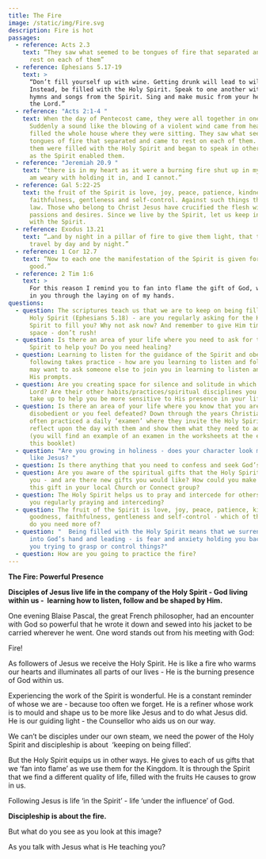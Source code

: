```yaml
---
title: The Fire
image: /static/img/Fire.svg
description: Fire is hot
passages:
  - reference: Acts 2.3
    text: “They saw what seemed to be tongues of fire that separated and came to
      rest on each of them”
  - reference: Ephesians 5.17-19
    text: >
      “Don’t fill yourself up with wine. Getting drunk will lead to wild living.
      Instead, be filled with the Holy Spirit. Speak to one another with psalms,
      hymns and songs from the Spirit. Sing and make music from your heart to
      the Lord.”
  - reference: "Acts 2:1-4 "
    text: When the day of Pentecost came, they were all together in one place.
      Suddenly a sound like the blowing of a violent wind came from heaven and
      filled the whole house where they were sitting. They saw what seemed to be
      tongues of fire that separated and came to rest on each of them. All of
      them were filled with the Holy Spirit and began to speak in other tongues
      as the Spirit enabled them.
  - reference: "Jeremiah 20.9 "
    text: “there is in my heart as it were a burning fire shut up in my bones, and I
      am weary with holding it in, and I cannot.”
  - reference: Gal 5:22-25
    text: the fruit of the Spirit is love, joy, peace, patience, kindness, goodness,
      faithfulness, gentleness and self-control. Against such things there is no
      law. Those who belong to Christ Jesus have crucified the flesh with its
      passions and desires. Since we live by the Spirit, let us keep in step
      with the Spirit.
  - reference: Exodus 13.21
    text: “…and by night in a pillar of fire to give them light, that they might
      travel by day and by night.”
  - reference: 1 Cor 12.7
    text: “Now to each one the manifestation of the Spirit is given for the common
      good.”
  - reference: 2 Tim 1:6
    text: >
      For this reason I remind you to fan into flame the gift of God, which is
      in you through the laying on of my hands.
questions:
  - question: The scriptures teach us that we are to keep on being filled with the
      Holy Spirit (Ephesians 5.18) - are you regularly asking for the Holy
      Spirit to fill you? Why not ask now? And remember to give Him time and
      space - don’t rush!
  - question: Is there an area of your life where you need to ask for the Holy
      Spirit to help you? Do you need healing?
  - question: Learning to listen for the guidance of the Spirit and obediently
      following takes practice - how are you learning to listen and follow? You
      may want to ask someone else to join you in learning to listen and follow
      His prompts.
  - question: Are you creating space for silence and solitude in which to hear the
      Lord? Are their other habits/practices/spiritual disciplines you could
      take up to help you be more sensitive to His presence in your life?
  - question: Is there an area of your life where you know that you are being
      disobedient or you feel defeated? Down through the years Christians have
      often practiced a daily ‘examen’ where they invite the Holy Spirit to
      reflect upon the day with them and show them what they need to address.
      (you will find an example of an examen in the worksheets at the end of
      this booklet)
  - question: "Are you growing in holiness - does your character look more and more
      like Jesus? "
  - question: Is there anything that you need to confess and seek God’s forgiveness over?
  - question: Are you aware of the spiritual gifts that the Holy Spirit has given
      you - and are there new gifts you would like? How could you make use of
      this gift in your local Church or Connect group?
  - question: The Holy Spirit helps us to pray and intercede for others - how are
      you regularly praying and interceding?
  - question: The fruit of the Spirit is love, joy, peace, patience, kindness,
      goodness, faithfulness, gentleness and self-control - which of these fruit
      do you need more of?
  - question: "  Being filled with the Holy Spirit means that we surrender ourselves
      into God’s hand and leading - is fear and anxiety holding you back? Are
      you trying to grasp or control things?"
  - question: How are you going to practice the fire?
---
```

**The Fire: Powerful Presence**

**Disciples of Jesus live life in the company of the Holy Spirit - God living within us -  learning how to listen, follow and be shaped by Him.**

One evening Blaise Pascal, the great French philosopher, had an encounter with God so powerful that he wrote it down and sewed into his jacket to be carried wherever he went. One word stands out from his meeting with God:

Fire!

As followers of Jesus we receive the Holy Spirit. He is like a fire who warms our hearts and illuminates all parts of our lives - He is the burning presence of God within us.

Experiencing the work of the Spirit is wonderful. He is a constant reminder of whose we are - because too often we forget. He is a refiner whose work is to mould and shape us to be more like Jesus and to do what Jesus did. He is our guiding light - the Counsellor who aids us on our way.

We can’t be disciples under our own steam, we need the power of the Holy Spirit and discipleship is about  ‘keeping on being filled’.

But the Holy Spirit equips us in other ways. He gives to each of us gifts that we ‘fan into flame’ as we use them for the Kingdom. It is through the Spirit that we find a different quality of life, filled with the fruits He causes to grow in us. 

Following Jesus is life ‘in the Spirit’ - life ‘under the influence’ of God.

**Discipleship is about the fire.**

But what do you see as you look at this image? 

As you talk with Jesus what is He teaching you?